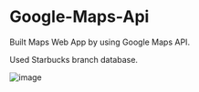# Google-Maps-Api
Built Maps Web App by using Google Maps API.

Used Starbucks branch database. 

![image](https://user-images.githubusercontent.com/101016194/167968743-fcaddaea-b350-4e24-8463-5b9dd8e2136b.png)
